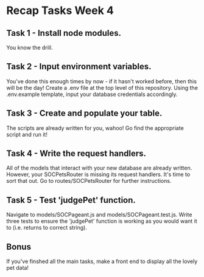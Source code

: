 # Recap Tasks Week 4

## Task 1 - Install node modules.

You know the drill.

## Task 2 - Input environment variables.

You've done this enough times by now - if it hasn't worked before, then this will be the day! Create a .env file at the top level of this repository. Using the .env.example template, input your database credentials accordingly.

## Task 3 - Create and populate your table.

The scripts are already written for you, wahoo! Go find the appropriate script and run it!

## Task 4 - Write the request handlers.

All of the models that interact with your new database are already written. However, your SOCPetsRouter is missing its request handlers. It's time to sort that out. Go to routes/SOCPetsRouter for further instructions.

## Task 5 - Test 'judgePet' function.

Navigate to models/SOCPageant.js and models/SOCPageant.test.js. Write three tests to ensure the 'judgePet' function is working as you would want it to (i.e. returns to correct string).

## Bonus

If you've finshed all the main tasks, make a front end to display all the lovely pet data!
